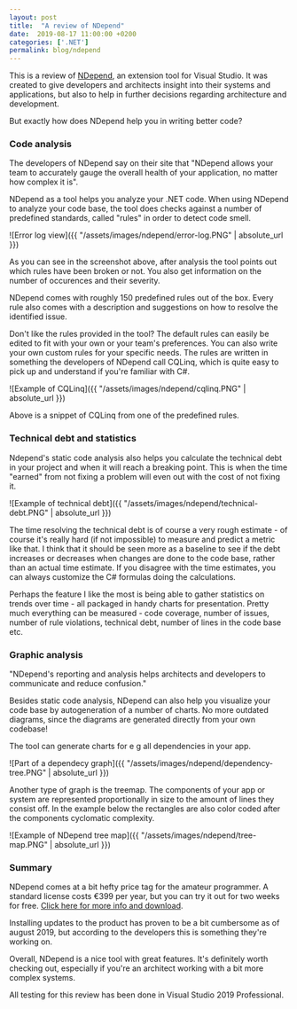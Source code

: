 ```yaml
---
layout: post
title:  "A review of NDepend"
date:  2019-08-17 11:00:00 +0200
categories: ['.NET']
permalink: blog/ndepend
---
```


This is a review of [NDepend][official-site], an extension tool for Visual Studio. It was created to give
developers and architects insight into their systems and applications, but also to help in further decisions
regarding architecture and development.

But exactly how does NDepend help you in writing better code?

<h3>Code analysis</h3>

The developers of NDepend say on their site that "NDepend allows your team to accurately gauge the overall
health of your application, no matter how complex it is".

NDepend as a tool helps you analyze your .NET code. When using NDepend to analyze your code base, the tool
does checks against a number of predefined standards, called "rules" in order to detect code smell.

![Error log view]({{ "/assets/images/ndepend/error-log.PNG" | absolute_url }})

As you can see in the screenshot above, after analysis the tool points out which rules have been broken or not.
You also get information on the number of occurences and their severity.

NDepend comes with roughly 150 predefined rules out of the box. Every rule also comes with a description and
suggestions on how to resolve the identified issue.

Don't like the rules provided in the tool? The default rules can easily be edited to fit with your own or 
your team's preferences. You can also write your own custom rules for your specific needs. The rules are written
in something the developers of NDepend call CQLinq, which is quite easy to pick up and understand if you're
familiar with C#.

![Example of CQLinq]({{ "/assets/images/ndepend/cqlinq.PNG" | absolute_url }})

Above is a snippet of CQLinq from one of the predefined rules.

<h3>Technical debt and statistics</h3>

Ndepend's static code analysis also helps you calculate the technical debt in your project and when it will
reach a breaking point. This is when the time "earned" from not fixing a problem will even out with the cost
of not fixing it.

![Example of technical debt]({{ "/assets/images/ndepend/technical-debt.PNG" | absolute_url }})

The time resolving the technical debt is of course a very rough estimate - of course it's really hard (if not 
impossible) to measure and predict a metric like that. I think that it should be seen more as a baseline to see
if the debt increases or decreases when changes are done to the code base, rather than an actual time estimate.
If you disagree with the time estimates, you can always customize the C# formulas doing the calculations.

Perhaps the feature I like the most is being able to gather statistics on trends over time - all packaged in
handy charts for presentation. Pretty much everything can be measured - code coverage, number of issues, number
of rule violations, technical debt, number of lines in the code base etc.  

<h3>Graphic analysis</h3>

"NDepend's reporting and analysis helps architects and developers to communicate and reduce confusion."

Besides static code analysis, NDepend can also help you visualize your code base by autogeneration of a number
of charts. No more outdated diagrams, since the diagrams are generated directly from your own codebase!

The tool can generate charts for e g all dependencies in your app. 

![Part of a dependecy graph]({{ "/assets/images/ndepend/dependency-tree.PNG" | absolute_url }})

Another type of graph is the treemap. The components of your app or system are represented proportionally in size to the
amount of lines they consist off. In the example below the rectangles are also color coded after the components cyclomatic
complexity.

![Example of NDepend tree map]({{ "/assets/images/ndepend/tree-map.PNG" | absolute_url }})

<h3>Summary</h3>

NDepend comes at a bit hefty price tag for the amateur programmer. A standard license costs €399 per year, but
you can try it out for two weeks for free. [Click here for more info and download][demo].

Installing updates to the product has proven to be a bit cumbersome as of august 2019, but according to the 
developers this is something they're working on.

Overall, NDepend is a nice tool with great features. It's definitely worth checking out, especially if you're
an architect working with a bit more complex systems.

All testing for this review has been done in Visual Studio 2019 Professional.

[official-site]: https://www.ndepend.com/
[demo]: https://www.ndepend.com/download